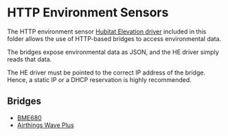 # HTTP Environment Sensors

The HTTP environment sensor [Hubitat Elevation driver](https://github.com/arktronic/hubitat/blob/main/http-environment-sensors/http-env-sensor-driver.groovy) included in this folder allows the use of HTTP-based bridges to access environmental data.

The bridges expose environmental data as JSON, and the HE driver simply reads that data.

The HE driver must be pointed to the correct IP address of the bridge. Hence, a static IP or a DHCP reservation is highly recommended.

## Bridges

* [BME680](bme680/)
* [Airthings Wave Plus](airthings/)
